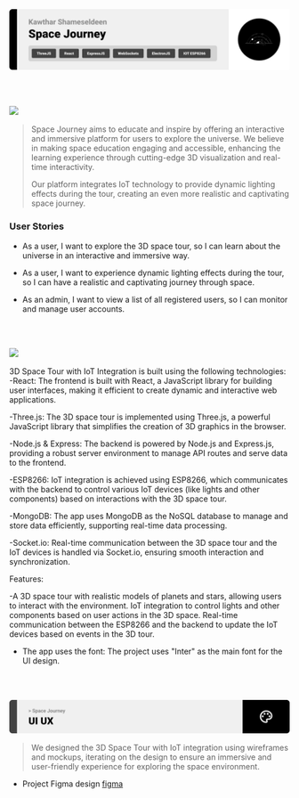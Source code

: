 <img src="./readme/title1.svg"/>

<br><br>

<!-- project philosophy -->
<img src="./readme/title2.svg"/>

> Space Journey aims to educate and inspire by offering an interactive and immersive platform for users to explore the universe. We believe in making space education engaging and accessible, enhancing the learning experience through cutting-edge 3D visualization and real-time interactivity.
>
> Our platform integrates IoT technology to provide dynamic lighting effects during the tour, creating an even more realistic and captivating space journey.

### User Stories

- As a user, I want to explore the 3D space tour, so I can learn about the universe in an interactive and immersive way.
- As a user, I want to experience dynamic lighting effects during the tour, so I can have a realistic and captivating journey through space.

- As an admin, I want to view a list of all registered users, so I can monitor and manage user accounts.

<br><br>

<!-- Tech stack -->
<img src="./readme/title3.svg"/>


3D Space Tour with IoT Integration is built using the following technologies:
-React: The frontend is built with React, a JavaScript library for building user interfaces, making it efficient to create dynamic and interactive web applications.

-Three.js: The 3D space tour is implemented using Three.js, a powerful JavaScript library that simplifies the creation of 3D graphics in the browser.

-Node.js & Express: The backend is powered by Node.js and Express.js, providing a robust server environment to manage API routes and serve data to the frontend.

-ESP8266: IoT integration is achieved using ESP8266, which communicates with the backend to control various IoT devices (like lights and other components) based on interactions with the 3D space tour.

-MongoDB: The app uses MongoDB as the NoSQL database to manage and store data efficiently, supporting real-time data processing.

-Socket.io: Real-time communication between the 3D space tour and the IoT devices is handled via Socket.io, ensuring smooth interaction and synchronization.

Features:

-A 3D space tour with realistic models of planets and stars, allowing users to interact with the environment.
IoT integration to control lights and other components based on user actions in the 3D space.
Real-time communication between the ESP8266 and the backend to update the IoT devices based on events in the 3D tour.

- The app uses the font: The project uses "Inter" as the main font for the UI design.

<br><br>

<!-- UI UX -->
<img src="./readme/title4.svg"/>

> We designed the 3D Space Tour with IoT integration using wireframes and mockups, iterating on the design to ensure an immersive and user-friendly experience for exploring the space environment.

- Project Figma design [figma](https://www.figma.com/design/x3ik1gHkx6FZ9RbfEOqSrH/Space-Journey?node-id=0-1&t=3nPedjzeBdMIpC4X-1)
